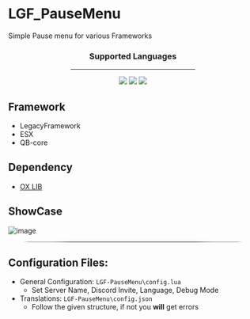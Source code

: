 # LGF_PauseMenu
Simple Pause menu for various Frameworks

<div style="padding: 0 25%;">
    <h3 align="center">Supported Languages</h3>
    <hr style="border-radius: 50px;">
    <p align="center">
        <img src="https://img.shields.io/badge/EN-English-012169">
        <img src="https://img.shields.io/badge/FR-Français-ce1127">
        <img src="https://img.shields.io/badge/DE-Deutsch-ffce00">
    </p>
</div>

## Framework
- LegacyFramework
- ESX
- QB-core

## Dependency
- [OX LIB](https://github.com/overextended/ox_lib) 

## ShowCase
![image](https://github.com/ENT510/LGF_PauseMenu/assets/145626625/ddc78258-439f-41a6-8649-42011c1de1e9)

<hr style="border-radius: 50%; margin: 0 25px;">

## Configuration Files:
- General Configuration: `LGF-PauseMenu\config.lua`
    - Set Server Name, Discord Invite, Language, Debug Mode
- Translations: `LGF-PauseMenu\config.json`
    - Follow the given structure, if not you <b>will</b> get errors